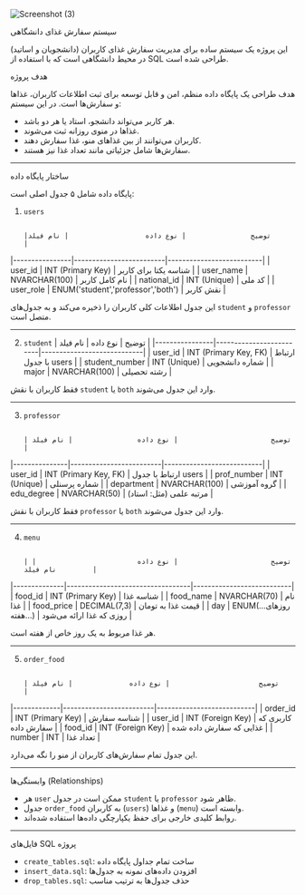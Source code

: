 ![Screenshot (3)](https://github.com/user-attachments/assets/27e0415d-ac55-4908-9b9f-6d0276c0ca40)








سیستم سفارش غذای دانشگاهی

این پروژه یک سیستم ساده برای مدیریت سفارش غذای کاربران (دانشجویان و اساتید) در محیط دانشگاهی است که با استفاده از SQL طراحی شده است.

هدف پروژه

هدف طراحی یک پایگاه داده منظم، امن و قابل توسعه برای ثبت اطلاعات کاربران، غذاها و سفارش‌ها است. در این سیستم:

- هر کاربر می‌تواند دانشجو، استاد یا هر دو باشد.
- غذاها در منوی روزانه ثبت می‌شوند.
- کاربران می‌توانند از بین غذاهای منو، غذا سفارش دهند.
- سفارش‌ها شامل جزئیاتی مانند تعداد غذا نیز هستند.

---

ساختار پایگاه داده

پایگاه داده شامل ۵ جدول اصلی است:

1. `users`

                                                                                                                                                   |توضیح                | نوع داده                   | نام فیلد          |
|----------------|-------------------------|--------------------------|
| user_id        | INT (Primary Key)       | شناسه یکتا برای کاربر   |
| user_name      | NVARCHAR(100)           | نام کامل کاربر          |
| national_id    | INT (Unique)            | کد ملی                  |
| user_role      | ENUM('student','professor','both') | نقش کاربر |

این جدول اطلاعات کلی کاربران را ذخیره می‌کند و به جدول‌های `student` و `professor` متصل است.

---

 2. `student`
                                                                                                                                            | توضیح                       | نوع داده                  | نام فیلد          |
|----------------|-------------------------|----------------------------|
| user_id        | INT (Primary Key, FK)   | ارتباط با جدول users      |
| student_number | INT (Unique)            | شماره دانشجویی             |
| major          | NVARCHAR(100)           | رشته تحصیلی               |

فقط کاربران با نقش `student` یا `both` وارد این جدول می‌شوند.

---

 3. `professor`

                                                                                                                                              | توضیح                       | نوع داده                | نام فیلد          |
|---------------|-------------------------|---------------------------|
| user_id       | INT (Primary Key, FK)   | ارتباط با جدول users     |
| prof_number   | INT (Unique)            | شماره پرسنلی              |
| department    | NVARCHAR(100)           | گروه آموزشی               |
| edu_degree    | NVARCHAR(50)            | مرتبه علمی (مثل: استاد)  |

 فقط کاربران با نقش `professor` یا `both` وارد این جدول می‌شوند.

---

4. `menu`

                                                                                                                                      | توضیح                       | نوع داده                         | نام فیلد         |
|--------------|----------------------------------|---------------------------|
| food_id      | INT (Primary Key)               | شناسه غذا                 |
| food_name    | NVARCHAR(70)                    | نام غذا                   |
| food_price   | DECIMAL(7,3)                    | قیمت غذا به تومان         |
| day          | ENUM(...روزهای هفته...)        | روزی که غذا ارائه می‌شود |

 هر غذا مربوط به یک روز خاص از هفته است.

---

5. `order_food`

                                                                                                                                                | توضیح                      | نوع داده              | نام فیلد           |
|-------------|-------------------------|---------------------------|
| order_id    | INT (Primary Key)       | شناسه سفارش               |
| user_id     | INT (Foreign Key)       | کاربری که سفارش داده      |
| food_id     | INT (Foreign Key)       | غذایی که سفارش داده شده  |
| number      | INT                     | تعداد غذا                  |

 این جدول تمام سفارش‌های کاربران از منو را نگه می‌دارد.

---

وابستگی‌ها (Relationships)

- هر `user` ممکن است در جدول `student` یا `professor` ظاهر شود.
- جدول `order_food` به کاربران (`users`) و غذاها (`menu`) وابسته است.
- روابط کلیدی خارجی برای حفظ یکپارچگی داده‌ها استفاده شده‌اند.

---
 فایل‌های SQL پروژه

- `create_tables.sql`: ساخت تمام جداول پایگاه داده
- `insert_data.sql`: افزودن داده‌های نمونه به جدول‌ها
- `drop_tables.sql`: حذف جدول‌ها به ترتیب مناسب
